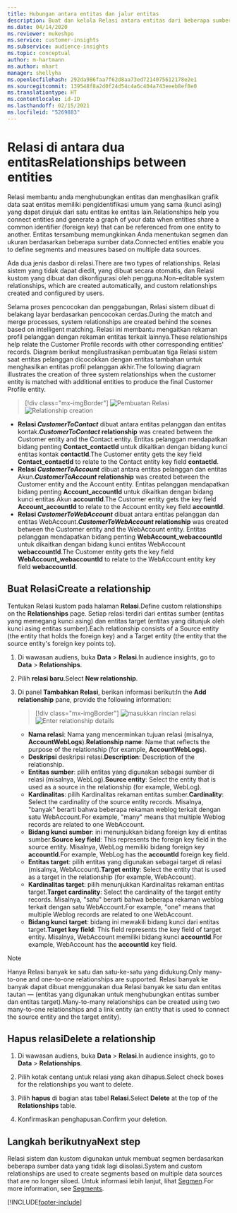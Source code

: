 ```yaml
---
title: Hubungan antara entitas dan jalur entitas
description: Buat dan kelola Relasi antara entitas dari beberapa sumber data.
ms.date: 04/14/2020
ms.reviewer: mukeshpo
ms.service: customer-insights
ms.subservice: audience-insights
ms.topic: conceptual
author: m-hartmann
ms.author: mhart
manager: shellyha
ms.openlocfilehash: 292da986faa7f62d8aa73ed7214075612178e2e1
ms.sourcegitcommit: 139548f8a2d0f24d54c4a6c404a743eeeb8ef8e0
ms.translationtype: HT
ms.contentlocale: id-ID
ms.lasthandoff: 02/15/2021
ms.locfileid: "5269883"
---
```

# <a name="relationships-between-entities"></a><span data-ttu-id="d2c33-103">Relasi di antara dua entitas</span><span class="sxs-lookup"><span data-stu-id="d2c33-103">Relationships between entities</span></span>

<span data-ttu-id="d2c33-104">Relasi membantu anda menghubungkan entitas dan menghasilkan grafik data saat entitas memiliki pengidentifikasi umum yang sama (kunci asing) yang dapat dirujuk dari satu entitas ke entitas lain.</span><span class="sxs-lookup"><span data-stu-id="d2c33-104">Relationships help you connect entities and generate a graph of your data when entities share a common identifier (foreign key) that can be referenced from one entity to another.</span></span> <span data-ttu-id="d2c33-105">Entitas tersambung memungkinkan Anda menentukan segmen dan ukuran berdasarkan beberapa sumber data.</span><span class="sxs-lookup"><span data-stu-id="d2c33-105">Connected entities enable you to define segments and measures based on multiple data sources.</span></span>

<span data-ttu-id="d2c33-106">Ada dua jenis dasbor di relasi.</span><span class="sxs-lookup"><span data-stu-id="d2c33-106">There are two types of relationships.</span></span> <span data-ttu-id="d2c33-107">Relasi sistem yang tidak dapat diedit, yang dibuat secara otomatis, dan Relasi kustom yang dibuat dan dikonfigurasi oleh pengguna.</span><span class="sxs-lookup"><span data-stu-id="d2c33-107">Non-editable system relationships, which are created automatically, and custom relationships created and configured by users.</span></span>

<span data-ttu-id="d2c33-108">Selama proses pencocokan dan penggabungan, Relasi sistem dibuat di belakang layar berdasarkan pencocokan cerdas.</span><span class="sxs-lookup"><span data-stu-id="d2c33-108">During the match and merge processes, system relationships are created behind the scenes based on intelligent matching.</span></span> <span data-ttu-id="d2c33-109">Relasi ini membantu mengaitkan rekaman profil pelanggan dengan rekaman entitas terkait lainnya.</span><span class="sxs-lookup"><span data-stu-id="d2c33-109">These relationships help relate the Customer Profile records with other corresponding entities' records.</span></span> <span data-ttu-id="d2c33-110">Diagram berikut mengilustrasikan pembuatan tiga Relasi sistem saat entitas pelanggan dicocokkan dengan entitas tambahan untuk menghasilkan entitas profil pelanggan akhir.</span><span class="sxs-lookup"><span data-stu-id="d2c33-110">The following diagram illustrates the creation of three system relationships when the customer entity is matched with additional entities to produce the final Customer Profile entity.</span></span>

> [!div class="mx-imgBorder"]
> <span data-ttu-id="d2c33-111">![Pembuatan Relasi](media/relationships-entities-merge.png "Pembuatan Relasi")</span><span class="sxs-lookup"><span data-stu-id="d2c33-111">![Relationship creation](media/relationships-entities-merge.png "Relationship creation")</span></span>

- <span data-ttu-id="d2c33-112">**Relasi *CustomerToContact*** dibuat antara entitas pelanggan dan entitas kontak.</span><span class="sxs-lookup"><span data-stu-id="d2c33-112">***CustomerToContact* relationship** was created between the Customer entity and the Contact entity.</span></span> <span data-ttu-id="d2c33-113">Entitas pelanggan mendapatkan bidang penting **Contact_contactId** untuk dikaitkan dengan bidang kunci entitas kontak **contactId**.</span><span class="sxs-lookup"><span data-stu-id="d2c33-113">The Customer entity gets the key field **Contact_contactId** to relate to the Contact entity key field **contactId**.</span></span>
- <span data-ttu-id="d2c33-114">**Relasi *CustomerToAccount*** dibuat antara entitas pelanggan dan entitas Akun.</span><span class="sxs-lookup"><span data-stu-id="d2c33-114">***CustomerToAccount* relationship** was created between the Customer entity and the Account entity.</span></span> <span data-ttu-id="d2c33-115">Entitas pelanggan mendapatkan bidang penting **Account_accountId** untuk dikaitkan dengan bidang kunci entitas Akun **accountId**.</span><span class="sxs-lookup"><span data-stu-id="d2c33-115">The Customer entity gets the key field **Account_accountId** to relate to the Account entity key field **accountId**.</span></span>
- <span data-ttu-id="d2c33-116">**Relasi *CustomerToWebAccount*** dibuat antara entitas pelanggan dan entitas WebAccount.</span><span class="sxs-lookup"><span data-stu-id="d2c33-116">***CustomerToWebAccount* relationship** was created between the Customer entity and the WebAccount entity.</span></span> <span data-ttu-id="d2c33-117">Entitas pelanggan mendapatkan bidang penting **WebAccount_webaccountId** untuk dikaitkan dengan bidang kunci entitas WebAccount **webaccountId**.</span><span class="sxs-lookup"><span data-stu-id="d2c33-117">The Customer entity gets the key field **WebAccount_webaccountId** to relate to the WebAccount entity key field **webaccountId**.</span></span>

## <a name="create-a-relationship"></a><span data-ttu-id="d2c33-118">Buat Relasi</span><span class="sxs-lookup"><span data-stu-id="d2c33-118">Create a relationship</span></span>

<span data-ttu-id="d2c33-119">Tentukan Relasi kustom pada halaman **Relasi**.</span><span class="sxs-lookup"><span data-stu-id="d2c33-119">Define custom relationships on the **Relationships** page.</span></span> <span data-ttu-id="d2c33-120">Setiap relasi terdiri dari entitas sumber (entitas yang memegang kunci asing) dan entitas target (entitas yang ditunjuk oleh kunci asing entitas sumber).</span><span class="sxs-lookup"><span data-stu-id="d2c33-120">Each relationship consists of a Source entity (the entity that holds the foreign key) and a Target entity (the entity that the source entity's foreign key points to).</span></span>

1. <span data-ttu-id="d2c33-121">Di wawasan audiens, buka **Data** > **Relasi**.</span><span class="sxs-lookup"><span data-stu-id="d2c33-121">In audience insights, go to **Data** > **Relationships**.</span></span>

2. <span data-ttu-id="d2c33-122">Pilih **relasi baru**.</span><span class="sxs-lookup"><span data-stu-id="d2c33-122">Select **New relationship**.</span></span>

3. <span data-ttu-id="d2c33-123">Di panel **Tambahkan Relasi**, berikan informasi berikut:</span><span class="sxs-lookup"><span data-stu-id="d2c33-123">In the **Add relationship** pane, provide the following information:</span></span>

   > [!div class="mx-imgBorder"]
   > <span data-ttu-id="d2c33-124">![masukkan rincian relasi](media/relationships-add.png "masukkan rincian relasi")</span><span class="sxs-lookup"><span data-stu-id="d2c33-124">![Enter relationship details](media/relationships-add.png "Enter relationship details")</span></span>

   - <span data-ttu-id="d2c33-125">**Nama relasi**: Nama yang mencerminkan tujuan relasi (misalnya, **AccountWebLogs**).</span><span class="sxs-lookup"><span data-stu-id="d2c33-125">**Relationship name**: Name that reflects the purpose of the relationship (for example, **AccountWebLogs**).</span></span>
   - <span data-ttu-id="d2c33-126">**Deskripsi** deskripsi relasi.</span><span class="sxs-lookup"><span data-stu-id="d2c33-126">**Description**: Description of the relationship.</span></span>
   - <span data-ttu-id="d2c33-127">**Entitas sumber**: pilih entitas yang digunakan sebagai sumber di relasi (misalnya, WebLog).</span><span class="sxs-lookup"><span data-stu-id="d2c33-127">**Source entity**: Select the entity that is used as a source in the relationship (for example, WebLog).</span></span>
   - <span data-ttu-id="d2c33-128">**Kardinalitas**: pilih Kardinalitas rekaman entitas sumber.</span><span class="sxs-lookup"><span data-stu-id="d2c33-128">**Cardinality**: Select the cardinality of the source entity records.</span></span> <span data-ttu-id="d2c33-129">Misalnya, "banyak" berarti bahwa beberapa rekaman weblog terkait dengan satu WebAccount.</span><span class="sxs-lookup"><span data-stu-id="d2c33-129">For example, "many" means that multiple Weblog records are related to one WebAccount.</span></span>
   - <span data-ttu-id="d2c33-130">**Bidang kunci sumber**: ini menunjukkan bidang foreign key di entitas sumber.</span><span class="sxs-lookup"><span data-stu-id="d2c33-130">**Source key field**: This represents the foreign key field in the source entity.</span></span> <span data-ttu-id="d2c33-131">Misalnya, WebLog memiliki bidang foreign key **accountId**.</span><span class="sxs-lookup"><span data-stu-id="d2c33-131">For example, WebLog has the **accountId** foreign key field.</span></span>
   - <span data-ttu-id="d2c33-132">**Entitas target**: pilih entitas yang digunakan sebagai target di relasi (misalnya, WebAccount).</span><span class="sxs-lookup"><span data-stu-id="d2c33-132">**Target entity**: Select the entity that is used as a target in the relationship (for example, WebAccount).</span></span>
   - <span data-ttu-id="d2c33-133">**Kardinalitas target**: pilih menunjukkan Kardinalitas rekaman entitas target.</span><span class="sxs-lookup"><span data-stu-id="d2c33-133">**Target cardinality**: Select the cardinality of the target entity records.</span></span> <span data-ttu-id="d2c33-134">Misalnya, "satu" berarti bahwa beberapa rekaman weblog terkait dengan satu WebAccount.</span><span class="sxs-lookup"><span data-stu-id="d2c33-134">For example, "one" means that multiple Weblog records are related to one WebAccount.</span></span>
   - <span data-ttu-id="d2c33-135">**Bidang kunci target**: bidang ini mewakili bidang kunci dari entitas target.</span><span class="sxs-lookup"><span data-stu-id="d2c33-135">**Target key field**: This field represents the key field of target entity.</span></span> <span data-ttu-id="d2c33-136">Misalnya, WebAccount memiliki bidang kunci **accountId**.</span><span class="sxs-lookup"><span data-stu-id="d2c33-136">For example, WebAccount has the **accountId** key field.</span></span>

> [!NOTE]
> <span data-ttu-id="d2c33-137">Hanya Relasi banyak ke satu dan satu-ke-satu yang didukung.</span><span class="sxs-lookup"><span data-stu-id="d2c33-137">Only many-to-one and one-to-one relationships are supported.</span></span> <span data-ttu-id="d2c33-138">Relasi banyak ke banyak dapat dibuat menggunakan dua Relasi banyak ke satu dan entitas tautan — (entitas yang digunakan untuk menghubungkan entitas sumber dan entitas target).</span><span class="sxs-lookup"><span data-stu-id="d2c33-138">Many-to-many relationships can be created using two many-to-one relationships and a link entity (an entity that is used to connect the source entity and the target entity).</span></span>

## <a name="delete-a-relationship"></a><span data-ttu-id="d2c33-139">Hapus relasi</span><span class="sxs-lookup"><span data-stu-id="d2c33-139">Delete a relationship</span></span>

1. <span data-ttu-id="d2c33-140">Di wawasan audiens, buka **Data** > **Relasi**.</span><span class="sxs-lookup"><span data-stu-id="d2c33-140">In audience insights, go to **Data** > **Relationships**.</span></span>

2. <span data-ttu-id="d2c33-141">Pilih kotak centang untuk relasi yang akan dihapus.</span><span class="sxs-lookup"><span data-stu-id="d2c33-141">Select check boxes for the relationships you want to delete.</span></span>

3. <span data-ttu-id="d2c33-142">Pilih **hapus** di bagian atas tabel **Relasi**.</span><span class="sxs-lookup"><span data-stu-id="d2c33-142">Select **Delete** at the top of the **Relationships** table.</span></span>

4. <span data-ttu-id="d2c33-143">Konfirmasikan penghapusan.</span><span class="sxs-lookup"><span data-stu-id="d2c33-143">Confirm your deletion.</span></span>

## <a name="next-step"></a><span data-ttu-id="d2c33-144">Langkah berikutnya</span><span class="sxs-lookup"><span data-stu-id="d2c33-144">Next step</span></span>

<span data-ttu-id="d2c33-145">Relasi sistem dan kustom digunakan untuk membuat segmen berdasarkan beberapa sumber data yang tidak lagi diisolasi.</span><span class="sxs-lookup"><span data-stu-id="d2c33-145">System and custom relationships are used to create segments based on multiple data sources that are no longer siloed.</span></span> <span data-ttu-id="d2c33-146">Untuk informasi lebih lanjut, lihat [Segmen](segments.md).</span><span class="sxs-lookup"><span data-stu-id="d2c33-146">For more information, see [Segments](segments.md).</span></span>


[!INCLUDE[footer-include](../includes/footer-banner.md)]